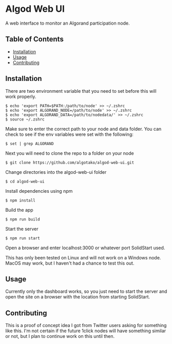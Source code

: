 # Algod Web UI

A web interface to monitor an Algorand participation node.

## Table of Contents

- [Installation](#installation)
- [Usage](#usage)
- [Contributing](#contributing)

## Installation

There are two environment variable that you need to set before this will work properly.
```
$ echo 'export PATH=$PATH:/path/to/node' >> ~/.zshrc
$ echo 'export ALGORAND_NODE=/path/to/node' >> ~/.zshrc
$ echo 'export ALGORAND_DATA=/path/to/nodedata/' >> ~/.zshrc
$ source ~/.zshrc
```
Make sure to enter the correct path to your node and data folder. You can check to see if the env variables were set with the following:
```
$ set | grep ALGORAND
```

Next you will need to clone the repo to a folder on your node
```
$ git clone https://github.com/algotako/algod-web-ui.git
```
Change directories into the algod-web-ui folder
```
$ cd algod-web-ui
```
Install dependencies using npm
```
$ npm install
```
Build the app
```
$ npm run build
```
Start the server
```
$ npm run start
```
Open a browser and enter localhost:3000 or whatever port SolidStart used.

This has only been tested on Linux and will not work on a Windows node. MacOS may work, but I haven't had a chance to test this out.

## Usage

Currently only the dashboard works, so you just need to start the server and open the site on a browser with the location from starting SolidStart.

## Contributing

This is a proof of concept idea I got from Twitter users asking for something like this. I'm not certain if the future 1click nodes will have something similar or not, but I plan to continue work on this until then.
